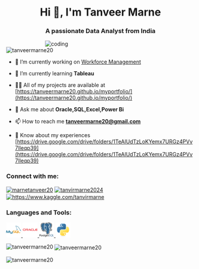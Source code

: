 <h1 align="center">Hi 👋, I'm Tanveer Marne</h1>
<h3 align="center">A passionate Data Analyst from India</h3>

<img align="right" alt="coding" width="400" src="https://blog.imarticus.org/wp-content/uploads/2019/05/daonline.gif"></img>

<p align="left"> <img src="https://komarev.com/ghpvc/?username=tanveermarne20&label=Profile%20views&color=0e75b6&style=flat" alt="tanveermarne20" /> </p>

- 🔭 I’m currently working on [Workforce Management](https://github.com/tanveermarne20/Workforce-Insights-SQL-.git)

- 🌱 I’m currently learning **Tableau**

- 👨‍💻 All of my projects are available at [https://tanveermarne20.github.io/myportfolio/](https://tanveermarne20.github.io/myportfolio/)

- 💬 Ask me about **Oracle,SQL,Excel,Power Bi**

- 📫 How to reach me **tanveermarne20@gmail.com**

- 📄 Know about my experiences [https://drive.google.com/drive/folders/1TeAlUdTzLoKYemx7URGz4PVv7Ileqp39](https://drive.google.com/drive/folders/1TeAlUdTzLoKYemx7URGz4PVv7Ileqp39)

<h3 align="left">Connect with me:</h3>
<p align="left">
<a href="https://twitter.com/marnetanveer20" target="blank"><img align="center" src="https://raw.githubusercontent.com/rahuldkjain/github-profile-readme-generator/master/src/images/icons/Social/twitter.svg" alt="marnetanveer20" height="30" width="40" /></a>
<a href="https://linkedin.com/in/tanvirmarne2024" target="blank"><img align="center" src="https://raw.githubusercontent.com/rahuldkjain/github-profile-readme-generator/master/src/images/icons/Social/linked-in-alt.svg" alt="tanvirmarne2024" height="30" width="40" /></a>
<a href="https://kaggle.com/https://www.kaggle.com/tanvirmarne" target="blank"><img align="center" src="https://raw.githubusercontent.com/rahuldkjain/github-profile-readme-generator/master/src/images/icons/Social/kaggle.svg" alt="https://www.kaggle.com/tanvirmarne" height="30" width="40" /></a>
</p>

<h3 align="left">Languages and Tools:</h3>
<p align="left"> <a href="https://www.mysql.com/" target="_blank" rel="noreferrer"> <img src="https://raw.githubusercontent.com/devicons/devicon/master/icons/mysql/mysql-original-wordmark.svg" alt="mysql" width="40" height="40"/> </a> <a href="https://www.oracle.com/" target="_blank" rel="noreferrer"> <img src="https://raw.githubusercontent.com/devicons/devicon/master/icons/oracle/oracle-original.svg" alt="oracle" width="40" height="40"/> </a> <a href="https://www.postgresql.org" target="_blank" rel="noreferrer"> <img src="https://raw.githubusercontent.com/devicons/devicon/master/icons/postgresql/postgresql-original-wordmark.svg" alt="postgresql" width="40" height="40"/> </a> <a href="https://www.python.org" target="_blank" rel="noreferrer"> <img src="https://raw.githubusercontent.com/devicons/devicon/master/icons/python/python-original.svg" alt="python" width="40" height="40"/> </a> </p>

<p><img align="left" src="https://github-readme-stats.vercel.app/api/top-langs?username=tanveermarne20&show_icons=true&locale=en&layout=compact" alt="tanveermarne20" /></p>

<p>&nbsp;<img align="center" src="https://github-readme-stats.vercel.app/api?username=tanveermarne20&show_icons=true&locale=en" alt="tanveermarne20" /></p>

<p><img align="center" src="https://github-readme-streak-stats.herokuapp.com/?user=tanveermarne20&" alt="tanveermarne20" /></p>
